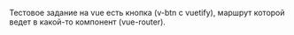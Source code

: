Тестовое задание на vue
есть кнопка (v-btn с vuetify), маршрут которой ведет в какой-то компонент (vue-router).